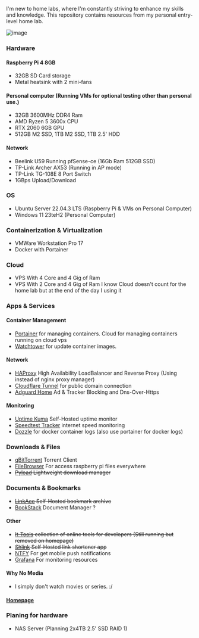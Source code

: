 I'm new to home labs, where I'm constantly striving to enhance my skills and knowledge. This repository contains resources from my personal entry-level home lab.

![image](https://github.com/user-attachments/assets/b6dffc84-a32a-4996-8dbb-a684e1dae5a4)



### Hardware
#### Raspberry Pi 4 8GB
- 32GB SD Card storage
- Metal heatsink with 2 mini-fans

#### Personal computer (Running VMs for optional testing other than personal use.)
- 32GB 3600MHz DDR4 Ram
- AMD Ryzen 5 3600x CPU
- RTX 2060 6GB GPU
- 512GB M2 SSD, 1TB M2 SSD, 1TB 2.5' HDD

#### Network
- Beelink U59 Running pfSense-ce (16Gb Ram 512GB SSD) 
- TP-Link Archer AX53 (Running in AP mode)
- TP-Link TG-108E 8 Port Switch
- 1GBps Upload/Download


### OS
- Ubuntu Server 22.04.3 LTS (Raspberry Pi & VMs on Personal Computer)
- Windows 11 23teH2 (Personal Computer)

### Containerization & Virtualization
- VMWare Workstation Pro 17
- Docker with Portainer

### Cloud
- VPS With 4 Core and 4 Gig of Ram
- VPS With 2 Core and 4 Gig of Ram
  I know Cloud doesn't count for the home lab but at the end of the day I using it

### Apps & Services

#### Container Management
- [Portainer](https://portainer.io/) for managing containers.
  Cloud for managing containers running on cloud vps
- [Watchtower](https://github.com/containrrr/watchtower) for update container images.

#### Network
- [HAProxy](https://www.haproxy.com/) High Availability LoadBalancer and Reverse Proxy (Using instead of nginx proxy manager)
- [Cloudflare Tunnel](https://www.cloudflare.com/products/tunnel/) for public domain connection
- [Adguard Home](https://adguard.com/en/adguard-home/overview.html) Ad & Tracker Blocking and Dns-Over-Https

#### Monitoring
- [Uptime Kuma](https://uptime.kuma.pet/) Self-Hosted uptime monitor
- [Speedtest Tracker](https://docs.speedtest-tracker.dev/) internet speed monitoring
- [Dozzle](https://dozzle.dev/) for docker container logs (also use portainer for docker logs)

### Downloads & Files
- [qBitTorrent](https://www.qbittorrent.org/) Torrent Client
- [FileBrowser](https://filebrowser.org/) For access raspberry pi files everywhere
- ~~[Pyload](https://pyload.net/) Lightweight download manager~~

### Documents & Bookmarks
- ~~[LinkAce](https://www.linkace.org/) Self-Hosted bookmark archive~~
- [BookStack](https://www.bookstackapp.com/) Document Manager ?

#### Other
- ~~[It-Tools](https://github.com/CorentinTh/it-tools) collection of online tools for developers (Still running but removed on homepage)~~
- ~~[Shlink](https://shlink.io/) Self-Hosted link shortener app~~
- [NTFY](https://ntfy.sh/) For get mobile push notifications
- [Grafana](https://grafana.com/) For monitoring resources

#### Why No Media
- I simply don't watch movies or series. :/

#### [Homepage](https://gethomepage.dev/latest/)

### Planing for hardware
- NAS Server (Planning 2x4TB 2.5' SSD RAID 1)
